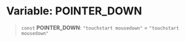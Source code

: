 # Variable: POINTER\_DOWN

> `const` **POINTER\_DOWN**: `"touchstart mousedown"` = `"touchstart mousedown"`
